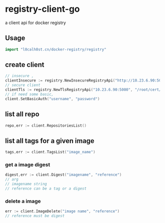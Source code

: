 # registry-client-go
a client api for docker registry

## Usage
```go
import "l0calh0st.cn/docker-registry/registry"
```

## create client
```go
// insecure ,
clientInsecure := registry.NewInsecureRegistryApi("http://10.23.6.90:5000")
// secure client
clientTls := registry.NewTlsRegistryApi("10.23.6.90:5000", "/root/cert/ca.pem")
// if need some basic,
client.SetBasicAuth("username", "password")
```

## list all repo
```go
repo,err := client.RepositoriesList()
```

## list all tags for a given image
```go
tags,err := client.TagsList("image_name")
```

### get a image digest
```go
digest,err := client.Digest("imagename", "reference")
// arg
// imagename string
// reference can be a tag or a digest
```

### delete a image
```go
err := client.ImageDelete("image name", "reference")
// reference must be digest
```
